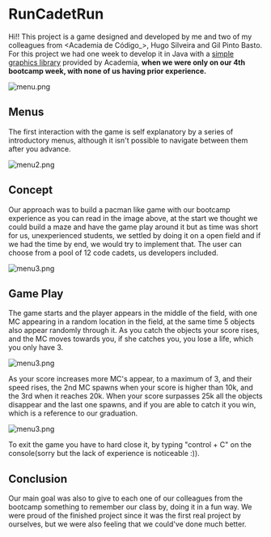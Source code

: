 # RunCadetRun

Hi!! This project is a game designed and developed by me and two of my colleagues from <Academia de Código_>, Hugo Silveira and Gil Pinto Basto.
<span>For this project we had one week to develop it in Java with a [simple graphics library](https://github.com/academia-de-codigo/simple-graphics) provided by Academia, <strong>when we were only on our 4th bootcamp week, with none of us having prior experience.</strong>

<img src="https://github.com/fredericobgoncalves/RunCadetRun/blob/master/GamePictures/Screenshot%202021-08-17%20at%2015.37.36.png" alt="menu.png"/>
  
## Menus
<p></p>
  
The first interaction with the game is self explanatory by a series of introductory menus, although it isn't possible to navigate between them after you advance.
  
<img src="https://github.com/fredericobgoncalves/RunCadetRun/blob/master/GamePictures/Screenshot%202021-08-17%20at%2015.39.31.png" alt="menu2.png"/>
  
## Concept
  
Our approach was to build a pacman like game with our bootcamp experience as you can read in the image above, at the start we thought we could build a maze and have the game play around it but as time was short for us, unexperienced students, we settled by doing it on a open field and if we had the time by end, we would try to implement that.
The user can choose from a pool of 12 code cadets, us developers included.
  
<img src="https://github.com/fredericobgoncalves/RunCadetRun/blob/master/GamePictures/Screenshot%202021-08-17%20at%2015.40.17.png" alt="menu3.png"/>
  
## Game Play
  
The game starts and the player appears in the middle of the field, with one MC appearing in a random location in the field, at the same time 5 objects also appear randomly through it.
As you catch the objects your score rises, and the MC moves towards you, if she catches you, you lose a life, which you only have 3.
  
<img src="https://github.com/fredericobgoncalves/RunCadetRun/blob/master/GamePictures/Screenshot%202021-08-17%20at%2015.41.22.png" alt="menu3.png"/>

As your score increases more MC's appear, to a maximum of 3, and their speed rises, the 2nd MC spawns when your score is higher than 10k, and the 3rd when it reaches 20k.
When your score surpasses 25k all the objects disappear and the last one spawns, and if you are able to catch it you win, which is a reference to our graduation.
  
<img src="https://github.com/fredericobgoncalves/RunCadetRun/blob/master/GamePictures/Screenshot%202021-08-17%20at%2015.44.04.png" alt="menu3.png"/>


To exit the game you have to hard close it, by typing "control + C" on the console(sorry but the lack of experience is noticeable :)).  
  
## Conclusion
Our main goal was also to give to each one of our colleagues from the bootcamp something to remember our class by, doing it in a fun way.
We were proud of the finished project since it was the first real project by ourselves, but we were also feeling that we could've done much better.


